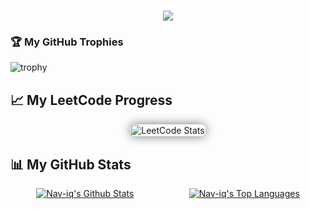 <h1 align="center">
  <a href="https://github.com/Nav-iq">
    <img src="https://readme-typing-svg.herokuapp.com/?lines=Hey+there!,+I'm+Naveed&center=true&size=30">
  </a>
</h1>

### 🏆 My GitHub Trophies

![trophy](https://github-profile-trophy.vercel.app/?username=Nav-iq&theme=onedark)

## 📈 My LeetCode Progress

<div style="display: flex; justify-content: center;">
  <a href="https://leetcode.com/NaveedIqbal">
    <img src="https://leetcard.jacoblin.cool/NaveedIqbal?ext=heatmap&theme=nord" alt="LeetCode Stats" style="width: 100%; height: auto; border-radius: 10px; box-shadow: 0 0 15px rgba(0, 0, 0, 0.5);"/>
  </a>
</div>

## 📊 My GitHub Stats

<div style="display: flex; justify-content: space-around; gap: 6px">
  <a href="https://github.com/Nav-iq" target="_blank">
    <img src="https://github-readme-stats.vercel.app/api?username=Nav-iq&show_icons=true&theme=onedark" alt="Nav-iq's Github Stats" />
  </a>
  <a href="https://github.com/Nav-iq">
    <img src="https://github-readme-stats.vercel.app/api/top-langs/?username=Nav-iq&layout=compact&theme=onedark" alt="Nav-iq's Top Languages" />
  </a>
</div>
